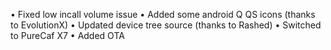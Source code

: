 • Fixed low incall volume issue • Added some android Q QS icons (thanks to EvolutionX) • Updated device tree source (thanks to Rashed) • Switched to PureCaf X7 • Added OTA
